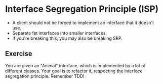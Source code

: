 # Interface Segregation Principle (ISP)

* A client should not be forced to implement an interface that it doesn't use.
* Separate fat interfaces into smaller interfaces.
* If you're breaking this, you may also be breaking SRP.

## Exercise
You are given an "Animal" interface, which is implemented by a lot of different classes. Your goal is to refactor it, respecting the interface segregation principle. Remember TDD!